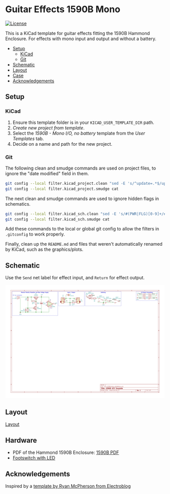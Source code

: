 # Guitar Effects 1590B Mono

[![License](https://img.shields.io/github/license/CostasAK/gfx-1590b-mono)](https://github.com/CostasAK/gfx-1590b-mono/blob/master/LICENSE)
<!--[![Watchers](https://img.shields.io/github/watchers/costasak/gfx-1590b-mono)](https://github.com/CostasAK/gfx-1590b-mono)
[![Stars](https://img.shields.io/github/stars/costasak/gfx-1590b-mono)](https://github.com/CostasAK/gfx-1590b-mono)
[![Forks](https://img.shields.io/github/forks/costasak/gfx-1590b-mono)](https://github.com/CostasAK/gfx-1590b-mono)-->

This is a KiCad template for guitar effects fitting the 1590B Hammond Enclosure. For effects with mono input and output and without a battery.

- [Setup](#setup)
  - [KiCad](#kicad)
  - [Git](#git)
- [Schematic](#schematic)
- [Layout](#layout)
- [Case](#case)
- [Acknowledgements](#acknowledgements)

## Setup

### KiCad

1. Ensure this template folder is in your `KICAD_USER_TEMPLATE_DIR` path.
2. _Create new project from template_.
3. Select the _1590B - Mono I/O, no battery_ template from the _User Templates_ tab.
4. Decide on a name and path for the new project.

### Git

The following clean and smudge commands are used on project files, to ignore the "date modified" field in them.

```bash
git config --local filter.kicad_project.clean "sed -E 's/^update=.*$/update=Date/'"
git config --local filter.kicad_project.smudge cat
```

The next clean and smudge commands are used to ignore hidden flags in schematics.

```bash
git config --local filter.kicad_sch.clean "sed -E 's/#(PWR|FLG)[0-9]+/#\1?/'"
git config --local filter.kicad_sch.smudge cat
```

Add these commands to the local or global git config to allow the filters in `.gitconfig` to work properly.

Finally, clean up the `README.md` and files that weren't automatically renamed by KiCad, such as the graphics/plots.

## Schematic

Use the `Send` net label for effect input, and `Return` for effect output.

![schematic](./sch_plot/GFX_1590B_Mono_NoBattery.svg)

## Layout

[Layout](./pcb_plot/GFX_1590B_Mono_NoBattery.pdf)

## Hardware

* PDF of the Hammond 1590B Enclosure: [1590B PDF](http://www.hammondmfg.com/pdf/1590B.pdf)
* [Footswitch with LED](https://www.taydaelectronics.com/illuminated-push-botton-foot-3pdt-switch-bi-color-red-blue.html)

## Acknowledgements

Inspired by a [template by Ryan McPherson from Electroblog](http://www.caravanelectroworks.com/?p=418)
